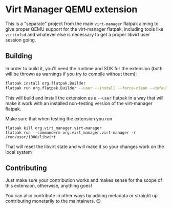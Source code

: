 # Virt Manager QEMU extension

This is a "separate" project from the main `virt-manager` flatpak aiming to give proper QEMU support for the virt-manager flatpak, including tools like `virtiofsd` and whatever else is necessary to get a proper libvirt user session going.

## Building

In order to build it, you'll need the runtime and SDK for the extension (both will be thrown as warnings if you try to compile without them):

```bash
flatpak install org.flatpak.Builder
flatpak run org.flatpak.Builder --user --install --force-clean --default-branch=stable --disable-rofiles-fuse build org.virt_manager.virt_manager.Extension.Qemu.yaml
```

This will build and install the extension as a `--user` flatpak in a way that will make it work with an installed non-testing version of the virt-manager flatpak.

Make sure that when testing the extension you run
```
flatpak kill org.virt_manager.virt-manager
flatpak run --command=rm org.virt_manager.virt-manager -r /run/user/1000/libvirt
```
That will reset the libvirt state and will make it so your changes work on the local system

## Contributing

Just make sure your contribution works and makes sense for the scope of this extension, otherwise, anything goes! 

You can also contribute in other ways by adding metadata or straight up contributing monetarily to the maintainers. 😉
